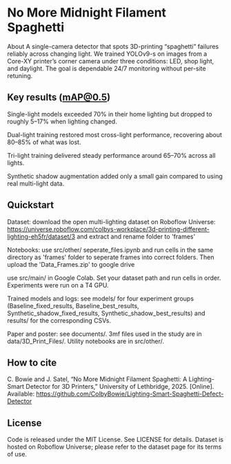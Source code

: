 # No More Midnight Filament Spaghetti 
About
A single-camera detector that spots 3D-printing “spaghetti” failures reliably across changing light. We trained YOLOv9-s on images from a Core-XY printer’s corner camera under three conditions: LED, shop light, and daylight. The goal is dependable 24/7 monitoring without per-site retuning.

## Key results (mAP@0.5)
Single-light models exceeded 70% in their home lighting but dropped to roughly 5–17% when lighting changed.

Dual-light training restored most cross-light performance, recovering about 80–85% of what was lost.

Tri-light training delivered steady performance around 65–70% across all lights.

Synthetic shadow augmentation added only a small gain compared to using real multi-light data.

## Quickstart
Dataset: download the open multi-lighting dataset on Roboflow Universe: https://universe.roboflow.com/colbys-workplace/3d-printing-different-lighting-eh5fr/dataset/3 and extract and rename folder to 'frames'

Notebooks: use src/other/ seperate_files.ipynb and run cells in the same directory as 'frames' folder to seperate frames into correct folders. Then upload the 'Data_Frames.zip' to google drive

use src/main/ in Google Colab. Set your dataset path and run cells in order. Experiments were run on a T4 GPU.

Trained models and logs: see models/ for four experiment groups (Baseline_fixed_results, Baseline_best_results, Synthetic_shadow_fixed_results, Synthetic_shadow_best_results) and results/ for the corresponding CSVs.

Paper and poster: see documents/. 
3mf files used in the study are in data/3D_Print_Files/.
Utility notebooks are in src/other/.

## How to cite
C. Bowie and J. Satel, “No More Midnight Filament Spaghetti: A Lighting-Smart Detector for 3D Printers,” University of Lethbridge, 2025. [Online]. Available: https://github.com/ColbyBowie/Lighting-Smart-Spaghetti-Defect-Detector

## License
Code is released under the MIT License. See LICENSE for details.
Dataset is hosted on Roboflow Universe; please refer to the dataset page for its terms of use.
